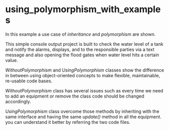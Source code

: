 # using_polymorphism_with_examples
In this example a use case of _inheritance_ and _polymorphism_ are
shown.

This simple console output project is built to check
the water level of a tank and notify the alarms, displays, 
and to the responsible parties via a text message and also
opening the flood gates when water level hits a certain value.

_WithoutPolymorphism_ and _UsingPolymorphism_ classes show the difference in 
between using object-oriented concepts to make flexible, maintainable, re-usable code bases.

_WithoutPolymorphism_ class has several issues such as every time we need to add an equipment or 
remove the class code should be changed accordingly.

_UsingPolymorphism_ class overcome those methods by inheriting with the same interface and having the
same _update()_ method in all the equipment. you can understand it better by referring the two code files.


